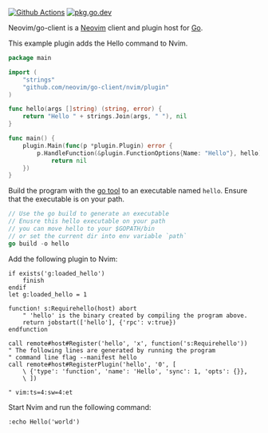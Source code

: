 [![Github Actions](https://github.com/neovim/go-client/workflows/Test/badge.svg?branch=master)](https://github.com/neovim/go-client/actions)
[![pkg.go.dev](https://bit.ly/pkg-go-dev-flat)](https://pkg.go.dev/github.com/neovim/go-client)

Neovim/go-client is a [Neovim](https://neovim.io/) client and plugin host for [Go](https://golang.org/).

This example plugin adds the Hello command to Nvim.

```go
package main

import (
    "strings"
    "github.com/neovim/go-client/nvim/plugin"
)

func hello(args []string) (string, error) {
    return "Hello " + strings.Join(args, " "), nil
}

func main() {
    plugin.Main(func(p *plugin.Plugin) error {
        p.HandleFunction(&plugin.FunctionOptions{Name: "Hello"}, hello)
            return nil
    })
}
```

Build the program with the [go tool](https://golang.org/cmd/go/) to an
executable named `hello`. Ensure that the executable is on your path.

```go
// Use the go build to generate an executable
// Enusre this hello executable on your path
// you can move hello to your $GOPATH/bin
// or set the current dir into env variable `path`
go build -o hello
```

Add the following plugin to Nvim:

```vim
if exists('g:loaded_hello')
    finish
endif
let g:loaded_hello = 1

function! s:Requirehello(host) abort
    " 'hello' is the binary created by compiling the program above.
    return jobstart(['hello'], {'rpc': v:true})
endfunction

call remote#host#Register('hello', 'x', function('s:Requirehello'))
" The following lines are generated by running the program
" command line flag --manifest hello
call remote#host#RegisterPlugin('hello', '0', [
    \ {'type': 'function', 'name': 'Hello', 'sync': 1, 'opts': {}},
    \ ])

" vim:ts=4:sw=4:et
```

Start Nvim and run the following command:

```vim
:echo Hello('world')
```
